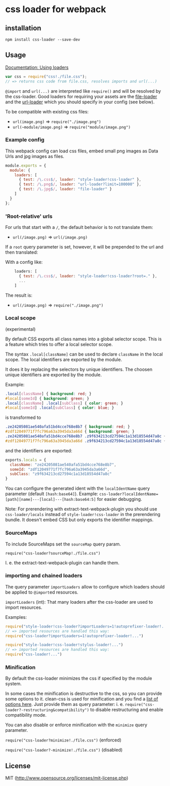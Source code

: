 # css loader for webpack

## installation

`npm install css-loader --save-dev`

## Usage

[Documentation: Using loaders](http://webpack.github.io/docs/using-loaders.html)

``` javascript
var css = require("css!./file.css");
// => returns css code from file.css, resolves imports and url(...)
```

`@import` and `url(...)` are interpreted like `require()` and will be resolved by the css-loader.
Good loaders for requiring your assets are the [file-loader](https://github.com/webpack/file-loader)
and the [url-loader](https://github.com/webpack/url-loader) which you should specify in your config (see below).

To be compatible with existing css files:
* `url(image.png)` => `require("./image.png")`
* `url(~module/image.png)` => `require("module/image.png")`

### Example config

This webpack config can load css files, embed small png images as Data Urls and jpg images as files.

``` javascript
module.exports = {
  module: {
    loaders: [
      { test: /\.css$/, loader: "style-loader!css-loader" },
      { test: /\.png$/, loader: "url-loader?limit=100000" },
      { test: /\.jpg$/, loader: "file-loader" }
    ]
  }
};
```

### 'Root-relative' urls

For urls that start with a `/`, the default behavior is to not translate them:
* `url(/image.png)` => `url(/image.png)`

If a `root` query parameter is set, however, it will be prepended to the url
and then translated:

With a config like:

``` javascript
    loaders: [
      { test: /\.css$/, loader: "style-loader!css-loader?root=." },
      ...
    ]
```

The result is:

* `url(/image.png)` => `require("./image.png")`

### Local scope

(experimental)

By default CSS exports all class names into a global selector scope. This is a feature which tries to offer a local selector scope.

The syntax `.local[className]` can be used to declare `className` in the local scope. The local identifiers are exported by the module.

It does it by replacing the selectors by unique identifiers. The choosen unique identifiers are exported by the module.

Example:

``` css
.local[className] { background: red; }
#local[someId] { background: green; }
.local[className] .local[subClass] { color: green; }
#local[someId] .local[subClass] { color: blue; }
```

is transformed to

``` css
.ze24205081ae540afa51bd4cce768e8b7 { background: red; }
#zdf12049771f7fc796a63a3945da3a66d { background: green; }
.ze24205081ae540afa51bd4cce768e8b7 .z9f634213cd27594c1a13d18554d47a8c { color: green; }
#zdf12049771f7fc796a63a3945da3a66d .z9f634213cd27594c1a13d18554d47a8c { color: blue; }
```

and the identifiers are exported:

``` js
exports.locals = {
  className: "ze24205081ae540afa51bd4cce768e8b7",
  someId: "zdf12049771f7fc796a63a3945da3a66d",
  subClass: "z9f634213cd27594c1a13d18554d47a8c"
}
```

You can configure the generated ident with the `localIdentName` query parameter (default `[hash:base64]`). Example: `css-loader?localIdentName=[path][name]---[local]---[hash:base64:5]` for easier debugging.

Note: For prerendering with extract-text-webpack-plugin you should use `css-loader/locals` instead of `style-loader!css-loader` in the prerendering bundle. It doesn't embed CSS but only exports the identifier mappings.

### SourceMaps

To include SourceMaps set the `sourceMap` query param.

`require("css-loader?sourceMap!./file.css")`

I. e. the extract-text-webpack-plugin can handle them.

### importing and chained loaders

The query parameter `importLoaders` allow to configure which loaders should be applied to `@import`ed resources.

`importLoaders` (int): That many loaders after the css-loader are used to import resources.

Examples:

``` js
require("style-loader!css-loader?importLoaders=1!autoprefixer-loader!...")
// => imported resources are handled this way:
require("css-loader?importLoaders=1!autoprefixer-loader!...")

require("style-loader!css-loader!stylus-loader!...")
// => imported resources are handled this way:
require("css-loader!...")
```

### Minification

By default the css-loader minimizes the css if specified by the module system.

In some cases the minification is destructive to the css, so you can provide some options to it. clean-css is used for minification and you find a [list of options here](https://github.com/jakubpawlowicz/clean-css#how-to-use-clean-css-programmatically). Just provide them as query parameter: i. e. `require("css-loader?-restructuring&compatibility")` to disable restructuring and enable compatibility mode.

You can also disable or enforce minification with the `minimize` query parameter.

`require("css-loader?minimize!./file.css")` (enforced)

`require("css-loader?-minimize!./file.css")` (disabled)

## License

MIT (http://www.opensource.org/licenses/mit-license.php)
